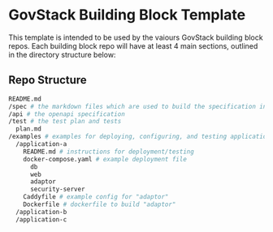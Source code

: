 # GovStack Building Block Template

This template is intended to be used by the vaiours GovStack building block
repos. Each building block repo will have at least 4 main sections, outlined in
the directory structure below:

## Repo Structure

```sh
README.md
/spec # the markdown files which are used to build the specification in GitBook
/api # the openapi specification
/test # the test plan and tests
  plan.md
/examples # examples for deploying, configuring, and testing applications which implement the behaviors specified by this building block
  /application-a
    README.md # instructions for deployment/testing
    docker-compose.yaml # example deployment file
      db
      web
      adaptor
      security-server
    Caddyfile # example config for "adaptor"
    Dockerfile # dockerfile to build "adaptor"
  /application-b
  /application-c
```
